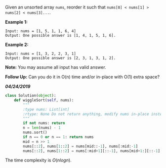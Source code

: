Given an unsorted array `nums`, reorder it such that `nums[0] < nums[1] > nums[2] < nums[3]...`.

**Example 1:**

```
Input: nums = [1, 5, 1, 1, 6, 4]
Output: One possible answer is [1, 4, 1, 5, 1, 6].
```

**Example 2:**

```
Input: nums = [1, 3, 2, 2, 3, 1]
Output: One possible answer is [2, 3, 1, 3, 1, 2].
```

**Note:**
You may assume all input has valid answer.

**Follow Up:**
Can you do it in O(n) time and/or in-place with O(1) extra space?



***04/24/2019***

```python
class Solution(object):
    def wiggleSort(self, nums):
        """
        :type nums: List[int]
        :rtype: None Do not return anything, modify nums in-place instead.
        """
        if not nums: return 
        n = len(nums) - 1
        nums.sort()
        if n == 0 or n == 1: return nums
        mid = n >> 1
        nums[::2], nums[1::2] = nums[mid::-1], nums[:mid:-1]
        nums[::2], nums[1::2] = nums[:mid+1][::-1], nums[mid+1:][::-1]
```

The time complexity is $O(nlogn)$.